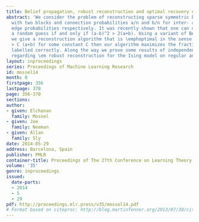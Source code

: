 ```yaml
---
title: Belief propagation, robust reconstruction and optimal recovery of block models
abstract: 'We consider the problem of reconstructing sparse symmetric block models
  with two blocks and connection probabilities a/n and b/n for inter- and intra-block
  edge probabilities respectively. It was recently shown that one can do better than
  a random guess if and only if (a-b)^2 > 2(a+b). Using a variant of Belief Propagation,
  we give a reconstruction algorithm that is \emphoptimal in the sense that if (a-b)^2
  > C (a+b) for some constant C then our algorithm maximizes the fraction of the nodes
  labelled correctly. Along the way we prove some results of independent interest
  regarding \em robust reconstruction for the Ising model on regular and Poisson trees. '
layout: inproceedings
series: Proceedings of Machine Learning Research
id: mossel14
month: 0
firstpage: 356
lastpage: 370
page: 356-370
sections: 
author:
- given: Elchanan
  family: Mossel
- given: Joe
  family: Neeman
- given: Allan
  family: Sly
date: 2014-05-29
address: Barcelona, Spain
publisher: PMLR
container-title: Proceedings of The 27th Conference on Learning Theory
volume: '35'
genre: inproceedings
issued:
  date-parts:
  - 2014
  - 5
  - 29
pdf: http://proceedings.mlr.press/v35/mossel14.pdf
# Format based on citeproc: http://blog.martinfenner.org/2013/07/30/citeproc-yaml-for-bibliographies/
---
```

